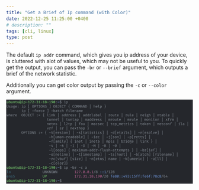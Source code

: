 ```yaml
---
title: "Get a Brief of Ip command (with Color)"
date: 2022-12-25 11:25:00 +0400
# description: ""
tags: [cli, linux]
type: post
---
```


The default `ip addr` command, which gives you ip address of your device, is cluttered with alot of values, which may not be useful to you. To quickly get the output, you can pass the `-br` or `--brief` argument, which outputs a brief of the network statistic.

Additionally you can get color output by passing the `-c` or `--color` argument.

![](ip-brief-output.png)